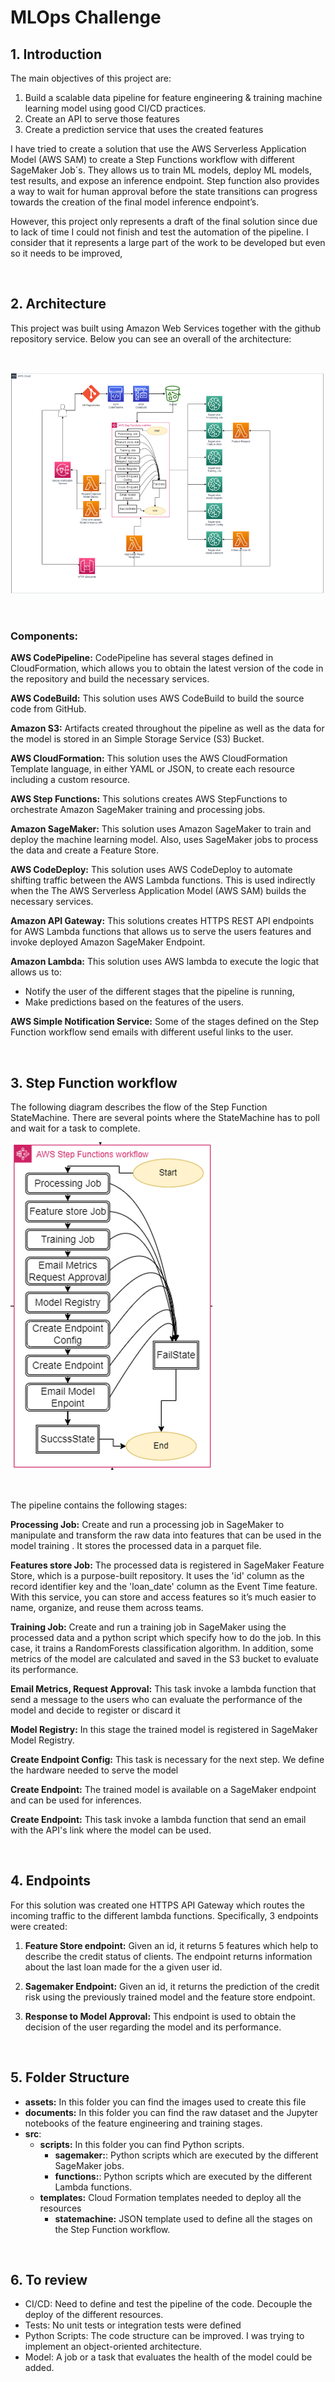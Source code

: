 # MLOps Challenge

## 1. Introduction
The main objectives of this project are:

1. Build a scalable data pipeline for feature engineering & training machine learning model using good CI/CD practices. 
2. Create an API to serve those features
3. Create a prediction service that uses the created features


I have tried to create a solution that use the AWS Serverless Application Model (AWS SAM) to create a Step Functions workflow with different SageMaker Job´s. They allows us to train ML models, deploy ML models, test results, and expose an inference endpoint. Step function also provides a way to wait for human approval before the state transitions can progress towards the creation of the final model inference endpoint’s.

However, this project only represents a draft of the final solution since due to lack of time I could not finish and test the automation of the pipeline. I consider that it represents a large part of the work to be developed but even so it needs to be improved,



<br />

## 2. Architecture

This project was built using Amazon Web Services together with the github repository service. Below you can see an overall of the architecture:


<br />

![This is an image](assets/mlops-architecture.PNG)


<br />

### **Components:**

**AWS CodePipeline:** CodePipeline has several stages defined in CloudFormation, which allows you to obtain the latest version of the code in the repository and build the necessary services.

**AWS CodeBuild:** This solution uses AWS CodeBuild to build the source code from GitHub.

**Amazon S3:** Artifacts created throughout the pipeline as well as the data for the model is stored in an Simple Storage Service (S3) Bucket.

**AWS CloudFormation:** This solution uses the AWS CloudFormation Template language, in either YAML or JSON, to create each resource including a custom resource.

**AWS Step Functions:** This solutions creates AWS StepFunctions to orchestrate Amazon SageMaker training and processing jobs.

**Amazon SageMaker:** This solution uses Amazon SageMaker to train and deploy the machine learning model. Also, uses SageMaker jobs to process the data and create a Feature Store.

**AWS CodeDeploy:** This solution uses AWS CodeDeploy to automate shifting traffic between the AWS Lambda functions. This is used indirectly when the The AWS Serverless Application Model (AWS SAM) builds the necessary services.

**Amazon API Gateway:** This solutions creates HTTPS REST API endpoints for AWS Lambda functions that allows us to serve the users features and invoke deployed Amazon SageMaker Endpoint.

**Amazon Lambda:** This solution uses AWS lambda to execute the logic that allows us to:
 - Notify the user of the different stages that the pipeline is running,
 - Make predictions based on the features of the users.

**AWS Simple Notification Service:** Some of the stages defined on the Step Function workflow
send emails with different useful links to the user.  


<br />

## 3. Step Function workflow

The following diagram describes the flow of the Step Function StateMachine. There are several points where the StateMachine has to poll and wait for a task to complete.

![This is an image](assets/state-machine.PNG)


<br />

The pipeline contains the following stages:

**Processing Job:** Create and run a processing job in SageMaker to manipulate and transform the raw data into features that can be used in the model training . It stores the processed data in a parquet file. 

**Features store Job:** The processed data is registered in SageMaker Feature Store, which is a purpose-built repository. It uses the 'id' column as the record identifier key and the 'loan_date' column as the Event Time feature. With this service, you can store and access features so it’s much easier to name, organize, and reuse them across teams.

**Training Job:** Create and run a training job in SageMaker using the processed data and a python script which specify how to do the job. In this case, it trains a RandomForests classification algorithm. In addition, some metrics of the model are calculated and saved in the S3 bucket to evaluate its performance.

**Email Metrics, Request Approval:** This task invoke a lambda function that send a message to
the users who can evaluate the performance of the model and decide to register or discard it

**Model Registry:** In this stage the trained model is registered in SageMaker Model Registry.

**Create Endpoint Config:** This task is necessary for the next step. We define the hardware needed to serve the model

**Create Endpoint:** The trained model is available on a SageMaker endpoint and can be used for inferences.

**Create Endpoint:** This task invoke a lambda function that send an email with the API's link where the model can be used. 

<br />

## 4. Endpoints

For this solution was created one HTTPS API Gateway which routes the incoming traffic to the different lambda functions. Specifically, 3 endpoints were created:

1. **Feature Store endpoint:** Given an id, it returns 5 features which help to describe the credit status of clients. The endpoint returns information about the last loan made for the a given user id. 

2. **Sagemaker Endpoint:** Given an id, it returns the prediction of the credit risk using the previously trained model and the feature store endpoint.

3. **Response to Model Approval:** This endpoint is used to obtain the decision of the user regarding the model and its performance.

<br />

## 5. Folder Structure

- **assets:** In this folder you can find the images used to create this file
- **documents:**  In this folder you can find the raw dataset and the Jupyter notebooks of the feature engineering and training stages.
- **src**:
    - **scripts:** In this folder you can find Python scripts.
        - **sagemaker:**: Python scripts which are executed by the different SageMaker jobs.
        - **functions:**: Python scripts which are executed by the different Lambda functions.
    - **templates:** Cloud Formation templates needed to deploy all the resources
        - **statemachine:** JSON template used to define all the stages on the Step Function workflow.

<br />

## 6. To review

- CI/CD: Need to define and test the pipeline of the code. Decouple the deploy of the different resources.
- Tests: No unit tests or integration tests were defined
- Python Scripts: The code structure can be improved. I was trying to implement an object-oriented architecture.
- Model: A job or a task that evaluates the health of the model could be added.


<br />

